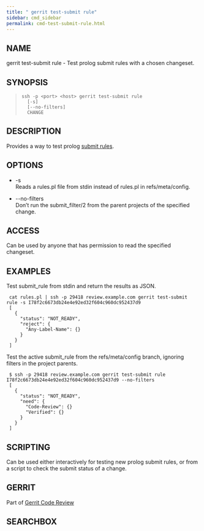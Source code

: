 ```yaml
---
title: " gerrit test-submit rule"
sidebar: cmd_sidebar
permalink: cmd-test-submit-rule.html
---
```

## NAME

gerrit test-submit rule - Test prolog submit rules with a chosen
changeset.

## SYNOPSIS

> 
> 
>     ssh -p <port> <host> gerrit test-submit rule
>       [-s]
>       [--no-filters]
>       CHANGE

## DESCRIPTION

Provides a way to test prolog [submit rules](prolog-cookbook.html).

## OPTIONS

  - \-s  
    Reads a rules.pl file from stdin instead of rules.pl in
    refs/meta/config.

  - \--no-filters  
    Don’t run the submit\_filter/2 from the parent projects of the
    specified change.

## ACCESS

Can be used by anyone that has permission to read the specified
changeset.

## EXAMPLES

Test submit\_rule from stdin and return the results as
JSON.

``` 
 cat rules.pl | ssh -p 29418 review.example.com gerrit test-submit rule -s I78f2c6673db24e4e92ed32f604c960dc952437d9
 [
   {
     "status": "NOT_READY",
     "reject": {
       "Any-Label-Name": {}
     }
   }
 ]
```

Test the active submit\_rule from the refs/meta/config branch, ignoring
filters in the project
parents.

``` 
 $ ssh -p 29418 review.example.com gerrit test-submit rule I78f2c6673db24e4e92ed32f604c960dc952437d9 --no-filters
 [
   {
     "status": "NOT_READY",
     "need": {
       "Code-Review": {}
       "Verified": {}
     }
   }
 ]
```

## SCRIPTING

Can be used either interactively for testing new prolog submit rules, or
from a script to check the submit status of a change.

## GERRIT

Part of [Gerrit Code Review](index.html)

## SEARCHBOX

